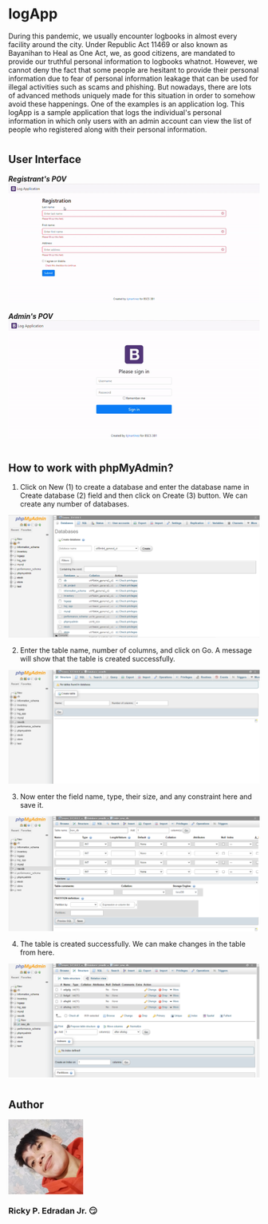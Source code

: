 # **logApp**
During this pandemic, we usually encounter logbooks in almost every facility around the city. Under Republic Act 11469 or also known as Bayanihan to Heal as One Act, we, as good citizens, are mandated to provide our truthful personal information to logbooks whatnot. However, we cannot deny the fact that some people are hesitant to provide their personal information due to fear of personal information leakage that can be used for illegal activities such as scams and phishing. But nowadays, there are lots of advanced methods uniquely made for this situation in order to somehow avoid these happenings. One of the examples is an application log. This logApp is a sample application that logs the individual's personal information in which only users with an admin account can view the list of people who registered along with their personal information. 
# 
## **User Interface**
***Registrant's POV***
<br/>
<img src="pics/1.gif">

***Admin's POV***
<br/>
<img src="pics/2.gif">
<br/>

#
## **How to work with phpMyAdmin?**
1. Click on New (1) to create a database and enter the database name in Create database (2) field and then click on Create (3) button. We can create any number of databases. 
<img src="pics/1.1.png">

2. Enter the table name, number of columns, and click on Go. A message will show that the table is created successfully.
<img src="pics/1.2.png">

3. Now enter the field name, type, their size, and any constraint here and save it.
<img src="pics/1.3.png">

4. The table is created successfully. We can make changes in the table from here.
<img src="pics/1.4.png">

#

## **Author**
<img src="pics/mee.png" height="150" width= "150" align="center"> 

### **Ricky P. Edradan Jr. :smirk:**











